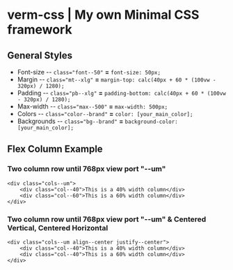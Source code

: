 # verm-css | My own Minimal CSS framework

## General Styles

- Font-size -- `class="font--50"` **=** `font-size: 50px;`
- Margin -- `class="mt--xlg"` **=** `margin-top: calc(40px + 60 * (100vw - 320px) / 1280);`
- Padding -- `class="pb--xlg"` **=** `padding-bottom: calc(40px + 60 * (100vw - 320px) / 1280);`
- Max-width -- `class="max--500"` **=** `max-width: 500px;`
- Colors -- `class="color--brand"` **=** `color: [your_main_color];`
- Backgrounds -- `class="bg--brand"` **=** `background-color: [your_main_color];`

## Flex Column Example
### Two column row until 768px view port "--um"

```
<div class="cols--um">
    <div class="col--40">This is a 40% width column</div>
    <div class="col--60">This is a 60% width column</div>
</div>
```

### Two column row until 768px view port "--um" & Centered Vertical, Centered Horizontal

```
<div class="cols--um align--center justify--center">
    <div class="col--40">This is a 40% width column</div>
    <div class="col--40">This is a 60% width column</div>
</div>
```
